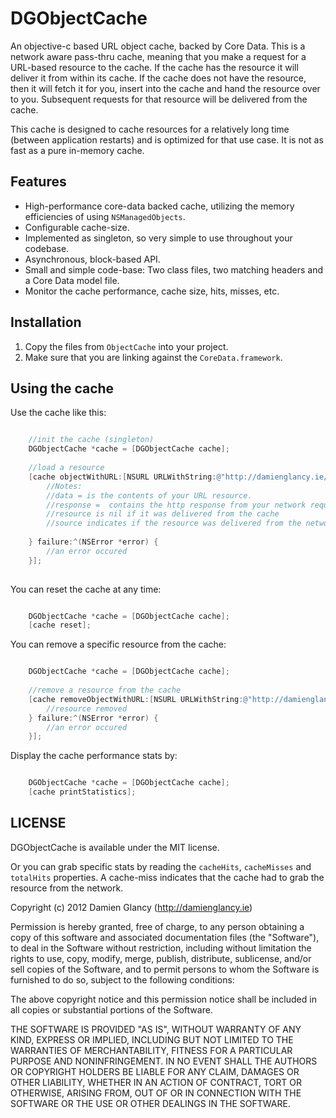 DGObjectCache
=============

An objective-c based URL object cache, backed by Core Data. This is a network aware pass-thru cache, meaning that you make a request for a URL-based resource to the cache. If the cache has the resource it will deliver it from within its cache. If the cache does not have the resource, then it will fetch it for you, insert into the cache and hand the resource over to you. Subsequent requests for that resource will be delivered from the cache. 

This cache is designed to cache resources for a relatively long time (between application restarts) and is optimized for that use case. It is not as fast as a pure in-memory cache.

Features
--------

* High-performance core-data backed cache, utilizing the memory efficiencies of using `NSManagedObjects`.
* Configurable cache-size.
* Implemented as singleton, so very simple to use throughout your codebase.
* Asynchronous, block-based API.
* Small and simple code-base: Two class files, two matching headers and a Core Data model file.
* Monitor the cache performance, cache size, hits, misses, etc.


Installation
------------

1. Copy the files from `ObjectCache` into your project.
2. Make sure that you are linking against the `CoreData.framework`.

Using the cache
---------------

Use the cache like this:

```objective-c

    //init the cache (singleton)
	DGObjectCache *cache = [DGObjectCache cache];
	
	//load a resource
	[cache objectWithURL:[NSURL URLWithString:@"http://damienglancy.ie/blogimages/weather1.png"] success:^(NSData *object, NSURLResponse *response, ObjectLoadSource source) {
		//Notes:
		//data = is the contents of your URL resource.
		//response =  contains the http response from your network request, if the cache had to retrieve the resource from the network.
		//resource is nil if it was delivered from the cache
		//source indicates if the resource was delivered from the network or the cache
	        
	} failure:^(NSError *error) {
		//an error occured
	}];
	
```

You can reset the cache at any time:

```objective-c

	DGObjectCache *cache = [DGObjectCache cache];
	[cache reset];
```

You can remove a specific resource from the cache:

```objective-c

	DGObjectCache *cache = [DGObjectCache cache];
	
	//remove a resource from the cache
	[cache removeObjectWithURL:[NSURL URLWithString:@"http://damienglancy.ie/blogimages/weather1.png"] success:^(NSData *object, NSURLResponse *response, ObjectLoadSource source) {
		//resource removed
	} failure:^(NSError *error) {
		//an error occured
	}];
```

Display the cache performance stats by:

```objective-c

	DGObjectCache *cache = [DGObjectCache cache];
	[cache printStatistics];
```

LICENSE
-------

DGObjectCache is available under the MIT license.

Or you can grab specific stats by reading the `cacheHits`, `cacheMisses` and `totalHits` properties. A cache-miss indicates that the cache had to grab the resource from the network.

Copyright (c) 2012 Damien Glancy (http://damienglancy.ie)

Permission is hereby granted, free of charge, to any person obtaining a copy
of this software and associated documentation files (the "Software"), to deal
in the Software without restriction, including without limitation the rights
to use, copy, modify, merge, publish, distribute, sublicense, and/or sell
copies of the Software, and to permit persons to whom the Software is
furnished to do so, subject to the following conditions:

The above copyright notice and this permission notice shall be included in
all copies or substantial portions of the Software.

THE SOFTWARE IS PROVIDED "AS IS", WITHOUT WARRANTY OF ANY KIND, EXPRESS OR
IMPLIED, INCLUDING BUT NOT LIMITED TO THE WARRANTIES OF MERCHANTABILITY,
FITNESS FOR A PARTICULAR PURPOSE AND NONINFRINGEMENT. IN NO EVENT SHALL THE
AUTHORS OR COPYRIGHT HOLDERS BE LIABLE FOR ANY CLAIM, DAMAGES OR OTHER
LIABILITY, WHETHER IN AN ACTION OF CONTRACT, TORT OR OTHERWISE, ARISING FROM,
OUT OF OR IN CONNECTION WITH THE SOFTWARE OR THE USE OR OTHER DEALINGS IN
THE SOFTWARE.


